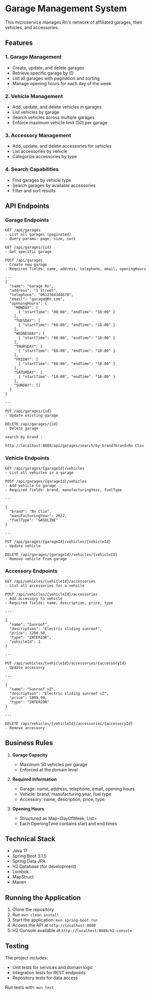 # Garage Management System

This microservice manages Rn's network of affiliated garages, their vehicles, and accessories.

## Features

### 1. Garage Management
- Create, update, and delete garages
- Retrieve specific garage by ID
- List all garages with pagination and sorting
- Manage opening hours for each day of the week

### 2. Vehicle Management
- Add, update, and delete vehicles in garages
- List vehicles by garage
- Search vehicles across multiple garages
- Enforce maximum vehicle limit (50) per garage

### 3. Accessory Management
- Add, update, and delete accessories for vehicles
- List accessories by vehicle
- Categorize accessories by type

### 4. Search Capabilities
- Find garages by vehicle type
- Search garages by available accessories
- Filter and sort results

## API Endpoints

### Garage Endpoints

```
GET /api/garages
- List all garages (paginated)
- Query params: page, size, sort

GET /api/garages/{id}
- Get specific garage

POST /api/garages
- Create new garage
- Required fields: name, address, telephone, email, openingHours

---
{
  "name": "Garage Rn",
  "address": "1 Street",
  "telephone": "0612344344678",
  "email": "garage@Rn.com",
  "openingHours": {
    "MONDAY": [
      { "startTime": "08:00", "endTime": "18:00" }
    ],
    "TUESDAY": [
      { "startTime": "08:00", "endTime": "18:00" }
    ],
    "WEDNESDAY": [
      { "startTime": "08:00", "endTime": "18:00" }
    ],
    "THURSDAY": [
      { "startTime": "08:00", "endTime": "18:00" }
    ],
    "FRIDAY": [
      { "startTime": "08:00", "endTime": "18:00" }
    ],
    "SATURDAY": [
      { "startTime": "10:00", "endTime": "16:00" }
    ],
    "SUNDAY": [] 
  }
}

---

PUT /api/garages/{id}
- Update existing garage

DELETE /api/garages/{id}
- Delete garage

search by brand :

http://localhost:8080/api/garages/search/by-brand?brand=Rn Clio
```

### Vehicle Endpoints

```
GET /api/garages/{garageId}/vehicles
- List all vehicles in a garage

POST /api/garages/{garageId}/vehicles
- Add vehicle to garage
- Required fields: brand, manufacturingYear, fuelType

---

{
  "brand": "Rn Clio",
  "manufacturingYear": 2022,
  "fuelType": "GASOLINE"
}

---

PUT /api/garages/{garageId}/vehicles/{vehicleId}
- Update vehicle

DELETE /api/garages/{garageId}/vehicles/{vehicleId}
- Remove vehicle from garage
```

### Accessory Endpoints

```
GET /api/vehicles/{vehicleId}/accessories
- List all accessories for a vehicle

POST /api/vehicles/{vehicleId}/accessories
- Add accessory to vehicle
- Required fields: name, description, price, type

---

{
  "name": "Sunroof",
  "description": "Electric sliding sunroof",
  "price": 1200.50,
  "type": "INTERIOR",
  "vehicleId": 1
}

---

PUT /api/vehicles/{vehicleId}/accessories/{accessoryId}
- Update accessory

---

{
  "name": "Sunroof v2",
  "description": "Electric sliding sunroof v2",
  "price": 1999,99,
  "type": "INTERIOR"
}

---

DELETE /api/vehicles/{vehicleId}/accessories/{accessoryId}
- Remove accessory
```

## Business Rules

1. **Garage Capacity**
    - Maximum 50 vehicles per garage
    - Enforced at the domain level

2. **Required Information**
    - Garage: name, address, telephone, email, opening hours
    - Vehicle: brand, manufacturing year, fuel type
    - Accessory: name, description, price, type

3. **Opening Hours**
    - Structured as Map<DayOfWeek, List<OpeningTime>>
    - Each OpeningTime contains start and end times

## Technical Stack

- Java 17
- Spring Boot 3.1.5
- Spring Data JPA
- H2 Database (for development)
- Lombok
- MapStruct
- Maven

## Running the Application

1. Clone the repository
2. Run `mvn clean install`
3. Start the application: `mvn spring-boot:run`
4. Access the API at `http://localhost:8080`
5. H2 Console available at `http://localhost:8080/h2-console`

## Testing

The project includes:
- Unit tests for services and domain logic
- Integration tests for REST endpoints
- Repository tests for data access

Run tests with: `mvn test`
